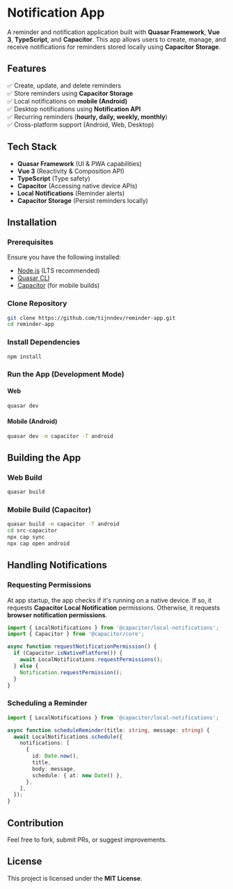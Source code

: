# Notification App

A reminder and notification application built with **Quasar Framework**, **Vue 3**, **TypeScript**, and **Capacitor**. This app allows users to create, manage, and receive notifications for reminders stored locally using **Capacitor Storage**.

## Features

✅ Create, update, and delete reminders  
✅ Store reminders using **Capacitor Storage**  
✅ Local notifications on **mobile (Android)**  
✅ Desktop notifications using **Notification API**  
✅ Recurring reminders (**hourly, daily, weekly, monthly**)  
✅ Cross-platform support (Android, Web, Desktop)  

## Tech Stack

- **Quasar Framework** (UI & PWA capabilities)
- **Vue 3** (Reactivity & Composition API)
- **TypeScript** (Type safety)
- **Capacitor** (Accessing native device APIs)
- **Local Notifications** (Reminder alerts)
- **Capacitor Storage** (Persist reminders locally)

## Installation

### Prerequisites
Ensure you have the following installed:

- [Node.js](https://nodejs.org/) (LTS recommended)
- [Quasar CLI](https://quasar.dev/start/quasar-cli)
- [Capacitor](https://capacitorjs.com/docs/getting-started/) (for mobile builds)

### Clone Repository
```sh
git clone https://github.com/tijnndev/reminder-app.git
cd reminder-app
```

### Install Dependencies
```sh
npm install
```

### Run the App (Development Mode)
#### Web
```sh
quasar dev
```
#### Mobile (Android)
```sh
quasar dev -m capacitor -T android
```

## Building the App

### Web Build
```sh
quasar build
```

### Mobile Build (Capacitor)
```sh
quasar build -m capacitor -T android
cd src-capacitor
npx cap sync
npx cap open android
```

## Handling Notifications

### Requesting Permissions
At app startup, the app checks if it's running on a native device. If so, it requests **Capacitor Local Notification** permissions. Otherwise, it requests **browser notification permissions**.

```ts
import { LocalNotifications } from '@capacitor/local-notifications';
import { Capacitor } from '@capacitor/core';

async function requestNotificationPermission() {
  if (Capacitor.isNativePlatform()) {
    await LocalNotifications.requestPermissions();
  } else {
    Notification.requestPermission();
  }
}
```

### Scheduling a Reminder
```ts
import { LocalNotifications } from '@capacitor/local-notifications';

async function scheduleReminder(title: string, message: string) {
  await LocalNotifications.schedule({
    notifications: [
      {
        id: Date.now(),
        title,
        body: message,
        schedule: { at: new Date() },
      },
    ],
  });
}
```

## Contribution
Feel free to fork, submit PRs, or suggest improvements.

## License
This project is licensed under the **MIT License**.

